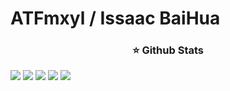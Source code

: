 # ATFmxyl / Issaac BaiHua

<!-- ## Stats
[![Anurag's github stats](https://github-readme-stats.vercel.app/api?username=ATFmxyl&show_icons=true&theme=tokyonight&count_private=true)](https://github.com/anuraghazra/github-readme-stats) -->

<h3 align="center">⭐ Github Stats</h3>

<a href="https://github.com/ATFmxyl"><img src="http://github-profile-summary-cards.vercel.app/api/cards/profile-details?username=ATFmxyl&theme=solarized"/></a>
![](http://github-profile-summary-cards.vercel.app/api/cards/repos-per-language?username=ATFmxyl&theme=solarized)
![](http://github-profile-summary-cards.vercel.app/api/cards/most-commit-language?username=ATFmxyl&theme=solarized)
![](http://github-profile-summary-cards.vercel.app/api/cards/stats?username=ATFmxyl&theme=solarized)
![](http://github-profile-summary-cards.vercel.app/api/cards/productive-time?username=ATFmxyl&theme=solarized&utcOffset=8)
